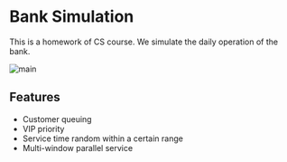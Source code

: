 # Bank Simulation

This is a homework of CS course. We simulate the daily operation of the bank.

![main](https://github.com/laddie132/VirtualBankSystem/blob/master/images/1.png)

## Features

- Customer queuing
- VIP priority
- Service time random within a certain range
- Multi-window parallel service
